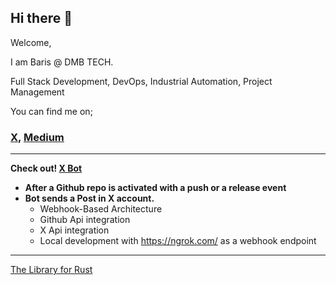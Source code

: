 ## Hi there 👋

Welcome,

I am Baris @ DMB TECH.

Full Stack Development, DevOps, Industrial Automation, Project Management

You can find me on;

### [X](https://x.com/dmbtechdev), [Medium](https://medium.com/@dmbtechdev)

---

**Check out! [X Bot](https://github.com/dmbtechdev/x-bot)**

* **After a Github repo is activated with a push or a release event**
* **Bot sends a Post in X account.**
  * Webhook-Based Architecture
  * Github Api integration
  * X Api integration
  * Local development with https://ngrok.com/ as a webhook endpoint

---

[The Library for Rust](https://github.com/dmbtechdev/The_Library_for_Rust)

<!--  
**dmbtechdev/dmbtechdev** is a ✨ _special_ ✨ repository because its `README.md` (this file) appears on your GitHub profile.

Here are some ideas to get you started:

- 🔭 I’m currently working on ...
- 🌱 I’m currently learning ...
- 👯 I’m looking to collaborate on ...
- 🤔 I’m looking for help with ...
- 💬 Ask me about ...
- 📫 How to reach me: ...
- 😄 Pronouns: ...
- ⚡ Fun fact: ...
-->
